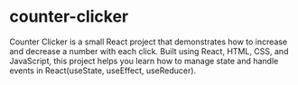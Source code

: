 # counter-clicker
 Counter Clicker is a small React project that demonstrates how to increase and decrease a number with each click. Built using React, HTML, CSS, and JavaScript, this project helps you learn how to manage state and handle events in React(useState, useEffect, useReducer). 

